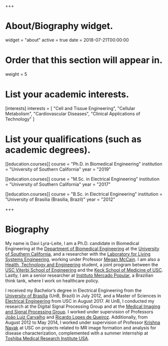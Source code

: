 +++
# About/Biography widget.
widget = "about"
active = true
date = 2018-07-21T00:00:00

# Order that this section will appear in.
weight = 5

# List your academic interests.
[interests]
  interests = [
    "Cell and Tissue Engineering",
    "Cellular Metabolism",
    "Cardiovascular Diseases",
    "Clinical Applications of Technology"
  ]

# List your qualifications (such as academic degrees).
[[education.courses]]
  course = "Ph.D. in Biomedical Engineering"
  institution = "University of Southern California"
  year = "2019"

[[education.courses]]
  course = "M.Sc. in Electrical Engineering"
  institution = "University of Southern California"
  year = "2017"

[[education.courses]]
  course = "B.Sc. in Electrical Engineering"
  institution = "University of Brasilia (Brasilia, Brazil)"
  year = "2012"
 
+++

# Biography

My name is Davi Lyra-Leite, I am a Ph.D. candidate in Biomedical Engineering at the [Department of Biomedical Engineering](http://bme.usc.edu) at the [University of Southern California](http://usc.edu), and a researcher with the [Laboratory for Living Systems Engineering](http://livingsystemsengineering.usc.edu), working under Professor [Megan McCain](https://viterbi.usc.edu/directory/faculty/Mc-Cain/Megan). I am also a [Health, Technology and Engineering](http://hte.usc.edu) student, a joint program between the [USC Viterbi School of Engineering](https://viterbi.usc.edu) and the [Keck School of Medicine of USC](https://keck.usc.edu/). Lastly, I am a senior researcher at [Instituto Mercado Popular](http://mercadopopular.org), a Brazilian think tank, where I work on healthcare policy.

I received my Bachelor’s degree in Electrical Engineering from the [University of Brasília](http://unb.br) (UnB, Brazil) in July 2012, and a Master of Sciences in [Electrical Engineering](https://minghsiehee.usc.edu/academics/ms/) from USC in August 2017. At UnB, I conducted my research at the Digital Signal Processing Group and at the [Medical Imaging and Signal Processing Group](http://www2.ene.unb.br/joaoluiz/). I worked under supervision of Professors [João Luiz Carvalho](http://www2.ene.unb.br/joaoluiz/) and [Ricardo Lopes de Queiroz](http://queiroz.divp.org). Additionally, from August 2012 to May 2014, I worked under supervision of Professor [Krishna Nayak](http://sipi.usc.edu/~knayak/) at USC on projects related to MR image formation and analysis for disease characterization, complemented with a summer internship at [Toshiba Medical Research Institute USA](https://www.research.us.medical.canon/).
